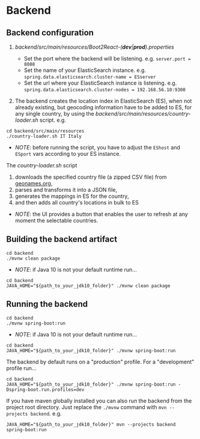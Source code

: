 # Backend

## Backend configuration

1. *backend/src/main/resources/Boot2React-(**dev**|**prod**).properties*
   - Set the port where the backend will be listening.  e.g. ```server.port = 8088```
   - Set the name of your ElasticSearch instance.  e.g. ```spring.data.elasticsearch.cluster-name = ESserver```
   - Set the url where your ElasticSearch instance is listening. e.g. ```spring.data.elasticsearch.cluster-nodes = 192.168.56.10:9300```

2. The backend creates the location index in ElasticSearch (ES), when not already existing, but geocoding information have to be added to ES, for any single country, by using the *backend/src/main/resources/country-loader.sh* script. e.g.

```shell
cd backend/src/main/resources
./country-loader.sh IT Italy
```

- *NOTE*: before running the script, you have to adjust the ```EShost``` and ```ESport``` vars according to your ES instance.

The *country-loader.sh* script

1. downloads the specified country file (a zipped CSV file) from [geonames.org](http://geonames.org),
2. parses and transforms it into a JSON file,
3. generates the mappings in ES for the country,
4. and then adds all country's locations in bulk to ES

- *NOTE*: the UI provides a button that enables the user to refresh at any moment the selectable countries.

## Building the backend artifact

```shell
cd backend
./mvnw clean package
```

- *NOTE*: if Java 10 is not your default runtime run...

```shell
cd backend
JAVA_HOME="${path_to_your_jdk10_folder}" ./mvnw clean package
```

## Running the backend

```shell
cd backend
./mvnw spring-boot:run
```

- *NOTE*: if Java 10 is not your default runtime run...

```shell
cd backend
JAVA_HOME="${path_to_your_jdk10_folder}" ./mvnw spring-boot:run
```

The backend by default runs on a "production" profile. For a "development" profile run...

```shell
cd backend
JAVA_HOME="${path_to_your_jdk10_folder}" ./mvnw spring-boot:run -Dspring-boot.run.profiles=dev
```

If you have maven globally installed you can also run the backend from the project root directory.
Just replace the ```./mvnw``` command with ```mvn --projects backend```. e.g.

```shell
JAVA_HOME="${path_to_your_jdk10_folder}" mvn --projects backend spring-boot:run
```
